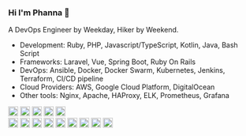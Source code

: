 ### Hi I'm Phanna 👋

A DevOps Engineer by Weekday, Hiker by Weekend.

- Development: Ruby, PHP, Javascript/TypeScript, Kotlin, Java, Bash Script
- Frameworks: Laravel, Vue, Spring Boot, Ruby On Rails
- DevOps: Ansible, Docker, Docker Swarm, Kubernetes, Jenkins, Terraform, CI/CD pipeline
- Cloud Providers: AWS, Google Cloud Platform, DigitalOcean
- Other tools: Nginx, Apache, HAProxy, ELK, Prometheus, Grafana


<code><img height="20" src="https://raw.githubusercontent.com/yurijserrano/Github-Profile-Readme-Logos/master/frameworks/rails.svg"/></code>
<code><img height="20" src="https://raw.githubusercontent.com/yurijserrano/Github-Profile-Readme-Logos/master/frameworks/nodejs.svg"/></code>
<code><img height="20" src="https://raw.githubusercontent.com/yurijserrano/Github-Profile-Readme-Logos/master/frameworks/laravel.svg"/></code>
<code><img height="20" src="https://raw.githubusercontent.com/yurijserrano/Github-Profile-Readme-Logos/master/programming%20languages/java.svg"/></code>
<code><img height="20" src="https://raw.githubusercontent.com/yurijserrano/Github-Profile-Readme-Logos/master/programming%20languages/php.png"/>
</code>
<code><img height="20" src="https://raw.githubusercontent.com/yurijserrano/Github-Profile-Readme-Logos/master/programming%20languages/ruby.svg"/></code>
<code><img height="20" src="https://raw.githubusercontent.com/yurijserrano/Github-Profile-Readme-Logos/master/programming%20languages/javascript.svg"/></code>
<code><img height="20" src="https://raw.githubusercontent.com/yurijserrano/Github-Profile-Readme-Logos/master/programming%20languages/bash.svg"/></code>
<code><img height="20" src="https://raw.githubusercontent.com/yurijserrano/Github-Profile-Readme-Logos/master/cloud/amazon.svg"/></code>
<code><img height="20" src="https://raw.githubusercontent.com/yurijserrano/Github-Profile-Readme-Logos/master/cloud/docker.svg"/></code>
<code><img height="20" src="https://raw.githubusercontent.com/yurijserrano/Github-Profile-Readme-Logos/master/cloud/gcloud.svg"/></code>
<code><img height="20" src="https://raw.githubusercontent.com/yurijserrano/Github-Profile-Readme-Logos/master/cloud/ansible.svg"/></code>
<code><img height="20" src="https://raw.githubusercontent.com/yurijserrano/Github-Profile-Readme-Logos/master/cloud/terraform.png"/></code>
<code><img height="20" src="https://avatars.githubusercontent.com/u/1412239?s=200&v=4"/></code>
